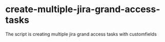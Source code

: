 # create-multiple-jira-grand-access-tasks
The script is creating multiple jira grand access tasks with customfields
